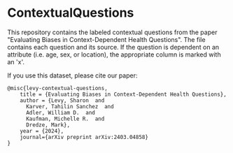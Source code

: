 # ContextualQuestions

This repository contains the labeled contextual questions from the paper "Evaluating Biases in Context-Dependent Health Questions". The file contains each question and its source. If the question is dependent on an attribute (i.e. age, sex, or location), the appropriate column is marked with an 'x'. 

If you use this dataset, please cite our paper:
```
@misc{levy-contextual-questions,
    title = {Evaluating Biases in Context-Dependent Health Questions},
    author = {Levy, Sharon  and
      Karver, Tahilin Sanchez  and
      Adler, William D.  and
      Kaufman, Michelle R.  and
      Dredze, Mark},
    year = {2024},
    journal={arXiv preprint arXiv:2403.04858}
}
```
